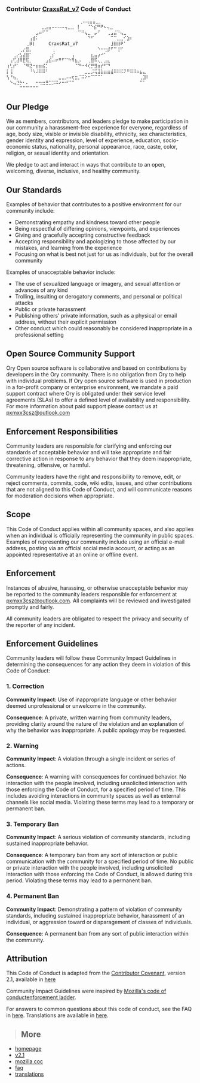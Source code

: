 ### Contributor [CraxsRat_v7](https://github.com/pxcs/CraxsRat_v7/) Code of Conduct

```asm
⠀           ⠀⠀⠀⠀⠀⠀⠀   ⠀⠀⠀⢀⠤⢤⣤⣤⣀⡀⠀⠀⠀⠀⠀⠀⠀⠀⠀⠀⠀⠀⠀⠀
           ⠀ ⣀⣠⣤⠤⠤⠤⠤⢤⣀⣀⠀⡇⠀⠀⠈⠑⣮⠛⠟⠦⢤⣀⠀⠀⠀⠀⠀⠀⠀⠀⠀⠀
⠀⠀⠀⠀⠀⠀⠀⠀⠀⣠⠶⠋⠉⠀⠀⠀⠀⠀⠀⠀⠀⠀⠉⠛⢦⣀⠀⡤⠋⠀⠀⢀⣠⣬⠙⢦⣀⠀⠀⠀⠀⠀⠀⠀
⠀⠀⠀⠀⠀⠀⠀⢠⣾⠅⠀⠀⠀⠀⠀⠀⠀⠀⠀⠀⠀⠀⠀⠀⠀⠙⠋⠀⠀⠀⠀⠀⠉⠉⣀⣀⠊⣱⠆⠀⠀⠀⠀⠀
⠀⠀⠀⠀⠀⠀⢀⡿⡇⠀⠀⠀⠀CraxsRat_v7⠀⠀⠀⠀⠀⠀⠀⠀⠀⠀⣸⣿⣿⠟⠁⠀⠀⠀⠀⠀⠀
⠀⠀⠀⠀⢀⡔⣿⡄⠀⠀⠀⠀⠀⠀⢀⠀⠀⠀⠀⠀⠀⠀⠀⠀⠀⠀⠀⠀⠑⠒⢒⡾⠋⠉⢸⠋⠀⠀⠀⠀⠀⠀⠀⠀
⠀⠀⢀⡔⣣⣼⣿⠁⠀⠀⠀⠀⠀⢀⡎⠀⠀⠀⠀⠀⢠⠀⠀⠀⠀⠀⣆⣤⡴⠚⠁⠀⠀⠀⠀⠀⠀⠀⠀⠀⠀⠀⠀⠀
⠀⢠⢋⣼⠿⣟⢯⡀⠀⠀⠀⠀⣠⣮⠤⠖⠛⠋⠉⠓⠻⣦⡠⠀⠀⢀⣿⠯⢄⡀⣠⣄⠀⠀⠀⠀⠀⠀⠀⠀⠀⠀⠀⠀
⢰⢃⡞⠁⠀⠈⠻⣝⠒⣶⣶⣮⡁⠀⠀⠀⠀⠀⠀⠀⠀⠈⠙⠒⠺⢎⡛⣻⣶⡞⠋⠙⠀⠀⠀⠀⠀⠀⠀⠀⠀⠀⠀⠀
⡇⢸⠀⠀⠀⠀⠀⠘⠳⠼⠿⠿⠃⠀⠀⠀⠀⠀⠀⠀⠀⠀⠀⠀⣀⣀⡨⢭⣽⣷⣶⣶⣾⠿⠿⠯⠝⠛⠿⠿⠶⣦⣄⠀
⢣⠘⢦⡀⠀⠀⠀⠀⠀⠀⠀⠀⠀⠀⠀⠀⣀⣀⡠⠤⢖⣒⡈⠭⠕⠒⠉⠉⠉⠁⠀⠀⠀⠀⠀⠀⠀⠀⠀⠀⠀⢀⣹⠇
⠀⠑⢤⣙⡓⠂⠄⠀⠀⠒⢒⣒⣛⣉⡩⠭⠔⠒⠚⠉⠉⠀⠀⠀⠀⠀⠀⠀⠀⠀⠀⠀⠀⠀⠀⠀⠀⠀⠀⠀⠀⠉⠁⠀
⠀⠀⠀⠀⠉⠉⠉⠉⠉⠉⠀⠀⠀⠀⠀⠀⠀⠀⠀⠀⠀⠀⠀⠀⠀⠀⠀⠀⠀⠀⠀⠀⠀⠀⠀⠀⠀⠀⠀⠀⠀⠀⠀⠀
```

## Our Pledge

We as members, contributors, and leaders pledge to make participation in our
community a harassment-free experience for everyone, regardless of age, body
size, visible or invisible disability, ethnicity, sex characteristics, gender
identity and expression, level of experience, education, socio-economic status,
nationality, personal appearance, race, caste, color, religion, or sexual
identity and orientation.

We pledge to act and interact in ways that contribute to an open, welcoming,
diverse, inclusive, and healthy community.

## Our Standards

Examples of behavior that contributes to a positive environment for our
community include:

- Demonstrating empathy and kindness toward other people
- Being respectful of differing opinions, viewpoints, and experiences
- Giving and gracefully accepting constructive feedback
- Accepting responsibility and apologizing to those affected by our mistakes,
  and learning from the experience
- Focusing on what is best not just for us as individuals, but for the overall
  community

Examples of unacceptable behavior include:

- The use of sexualized language or imagery, and sexual attention or advances of
  any kind
- Trolling, insulting or derogatory comments, and personal or political attacks
- Public or private harassment
- Publishing others' private information, such as a physical or email address,
  without their explicit permission
- Other conduct which could reasonably be considered inappropriate in a
  professional setting

## Open Source Community Support

Ory Open source software is collaborative and based on contributions by
developers in the Ory community. There is no obligation from Ory to help with
individual problems. If Ory open source software is used in production in a
for-profit company or enterprise environment, we mandate a paid support contract
where Ory is obligated under their service level agreements (SLAs) to offer a
defined level of availability and responsibility. For more information about
paid support please contact us at pxmxx3csz@outlook.com

## Enforcement Responsibilities

Community leaders are responsible for clarifying and enforcing our standards of
acceptable behavior and will take appropriate and fair corrective action in
response to any behavior that they deem inappropriate, threatening, offensive,
or harmful.

Community leaders have the right and responsibility to remove, edit, or reject
comments, commits, code, wiki edits, issues, and other contributions that are
not aligned to this Code of Conduct, and will communicate reasons for moderation
decisions when appropriate.

## Scope

This Code of Conduct applies within all community spaces, and also applies when
an individual is officially representing the community in public spaces.
Examples of representing our community include using an official e-mail address,
posting via an official social media account, or acting as an appointed
representative at an online or offline event.

## Enforcement

Instances of abusive, harassing, or otherwise unacceptable behavior may be
reported to the community leaders responsible for enforcement at
[pxmxx3csz@outlook.com](pxmxx3csz@outlook.com). All complaints will be reviewed and
investigated promptly and fairly.

All community leaders are obligated to respect the privacy and security of the
reporter of any incident.

## Enforcement Guidelines

Community leaders will follow these Community Impact Guidelines in determining
the consequences for any action they deem in violation of this Code of Conduct:

### 1. Correction

**Community Impact**: Use of inappropriate language or other behavior deemed
unprofessional or unwelcome in the community.

**Consequence**: A private, written warning from community leaders, providing
clarity around the nature of the violation and an explanation of why the
behavior was inappropriate. A public apology may be requested.

### 2. Warning

**Community Impact**: A violation through a single incident or series of
actions.

**Consequence**: A warning with consequences for continued behavior. No
interaction with the people involved, including unsolicited interaction with
those enforcing the Code of Conduct, for a specified period of time. This
includes avoiding interactions in community spaces as well as external channels
like social media. Violating these terms may lead to a temporary or permanent
ban.

### 3. Temporary Ban

**Community Impact**: A serious violation of community standards, including
sustained inappropriate behavior.

**Consequence**: A temporary ban from any sort of interaction or public
communication with the community for a specified period of time. No public or
private interaction with the people involved, including unsolicited interaction
with those enforcing the Code of Conduct, is allowed during this period.
Violating these terms may lead to a permanent ban.

### 4. Permanent Ban

**Community Impact**: Demonstrating a pattern of violation of community
standards, including sustained inappropriate behavior, harassment of an
individual, or aggression toward or disparagement of classes of individuals.

**Consequence**: A permanent ban from any sort of public interaction within the
community.

## Attribution

This Code of Conduct is adapted from the [Contributor Covenant](#homepage),
version 2.1, available in [here](https://www.contributor-covenant.org/version/2/1/code_of_conduct.html)

Community Impact Guidelines were inspired by [Mozilla's code of conductenforcement ladder](mozilla.coc).

For answers to common questions about this code of conduct, see the FAQ in [here](https://www.contributor-covenant.org/faq). Translations are available in [here](https://www.contributor-covenant.org/translations).

> ## More
- [homepage](https://www.contributor-covenant.org)
- [v2.1](https://www.contributor-covenant.org/version/2/1/code_of_conduct.html)
- [mozilla coc](https://github.com/mozilla/diversity)
- [faq](https://www.contributor-covenant.org/faq)
- [translations](https://www.contributor-covenant.org/translations)
